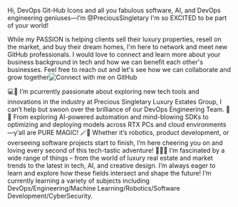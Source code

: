 Hi, DevOps Git-Hub Icons and all you fabulous software, AI, and DevOps engineering geniuses—I’m @PreciousSingletary I'm so EXCITED to be part of your world! 

While my PASSION is helping clients sell their luxury properties, resell on the market, and buy their dream homes, I'm here to network and meet new GitHub professionals. I would love to connect and learn more about your business background in tech and how we can benefit each other's businesses. Feel free to reach out and let's see how we can collaborate and grow together![Connect with me on GitHub](https://github.com/PreciousSingletary)

💻💖 I’m pcurrently passionate about exploring new tech tools and innovations in the industry at Precious Singletary Luxury Estates Group, I can’t help but swoon over the brilliance of our DevOps Engineering Team. 🤩✨ From exploring AI-powered automation and mind-blowing SDKs to optimizing and deploying models across RTX PCs and cloud environments—y’all are PURE MAGIC! 🪄🤖 Whether it’s robotics, product development, or overseeing software projects start to finish, I’m here cheering you on and loving every second of this tech-tastic adventure! 🚀💕🌱 I’m fascinated by a wide range of things – from the world of luxury real estate and market trends to the latest in tech, AI, and creative design. I’m always eager to learn and explore how these fields intersect and shape the future! I’m currently learning a variety of subjects including DevOps/Engineering/Machine Learning/Robotics/Software Development/CyberSecurity. 
<!---
PreciousSingletary/PreciousSingletary is a ✨ special ✨ repository because its `README.md` (this file) appears on your GitHub profile.
You can click the Preview link to take a look at your changes.
--->
